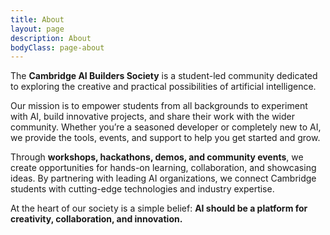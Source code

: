 ```yaml
---
title: About
layout: page
description: About
bodyClass: page-about
---
```


The **Cambridge AI Builders Society** is a student-led community dedicated to exploring the creative and practical possibilities of artificial intelligence.  

Our mission is to empower students from all backgrounds to experiment with AI, build innovative projects, and share their work with the wider community. Whether you’re a seasoned developer or completely new to AI, we provide the tools, events, and support to help you get started and grow.  

Through **workshops, hackathons, demos, and community events**, we create opportunities for hands-on learning, collaboration, and showcasing ideas. By partnering with leading AI organizations, we connect Cambridge students with cutting-edge technologies and industry expertise.  

At the heart of our society is a simple belief: **AI should be a platform for creativity, collaboration, and innovation.**  

